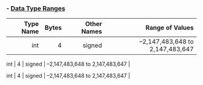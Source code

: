
### - [Data Type Ranges](https://msdn.microsoft.com/en-us/library/s3f49ktz.aspx)

Type Name | Bytes | Other Names | 	Range of Values
--:|--:|--:|--:
 int | 4 | signed | –2,147,483,648 to 2,147,483,647 | int | 4 | signed | –2,147,483,648 to 2,147,483,647 |
  
 int | 4 | signed | –2,147,483,648 to 2,147,483,647 |
   
 int | 4 | signed | –2,147,483,648 to 2,147,483,647 |
